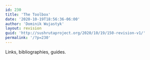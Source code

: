 ```yaml
---
id: 230
title: 'The Toolbox'
date: '2020-10-19T18:56:36-06:00'
author: 'Dominik Wujastyk'
layout: revision
guid: 'http://sushrutaproject.org/2020/10/19/150-revision-v1/'
permalink: '/?p=230'
---
```


Links, bibliographies, guides.